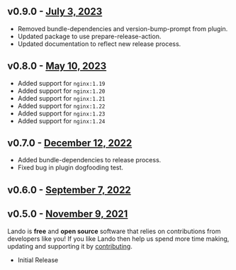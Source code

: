 ## v0.9.0 - [July 3, 2023](https://github.com/lando/nginx/releases/tag/v0.9.0)
  * Removed bundle-dependencies and version-bump-prompt from plugin.
  * Updated package to use prepare-release-action.
  * Updated documentation to reflect new release process.

## v0.8.0 - [May 10, 2023](https://github.com/lando/nginx/releases/tag/v0.8.0)

* Added support for `nginx:1.19`
* Added support for `nginx:1.20`
* Added support for `nginx:1.21`
* Added support for `nginx:1.22`
* Added support for `nginx:1.23`
* Added support for `nginx:1.24`

## v0.7.0 - [December 12, 2022](https://github.com/lando/nginx/releases/tag/v0.7.0)

* Added bundle-dependencies to release process.
* Fixed bug in plugin dogfooding test.

## v0.6.0 - [September 7, 2022](https://github.com/lando/nginx/releases/tag/v0.6.0)

## v0.5.0 - [November 9, 2021](https://github.com/lando/nginx/releases/tag/v0.5.0)

Lando is **free** and **open source** software that relies on contributions from developers like you! If you like Lando then help us spend more time making, updating and supporting it by [contributing](https://github.com/sponsors/lando).

* Initial Release
